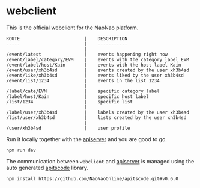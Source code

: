 # webclient

This is the official webclient for the NaoNao platform.

```
ROUTE                        |    DESCRIPTION
-----                        |    -----------
                             |
/event/latest                |    events happening right now
/event/label/category/EVM    |    events with the category label EVM
/event/label/host/Kain       |    events with the host label Kain
/event/user/xh3b4sd          |    events created by the user xh3b4sd
/event/like/xh3b4sd          |    events liked by the user xh3b4sd
/event/list/1234             |    events in the list 1234
                             |
/label/cate/EVM              |    specific category label
/label/host/Kain             |    specific host label
/list/1234                   |    specific list
                             |
/label/user/xh3b4sd          |    labels created by the user xh3b4sd
/list/user/xh3b4sd           |    lists created by the user xh3b4sd
                             |
/user/xh3b4sd                |    user profile
```

Run it locally together with the [apiserver] and you are good to go.

```
npm run dev
```

The communication between `webclient` and [apiserver] is managed using the auto
generated [apitscode] library.

```
npm install https://github.com/NaoNaoOnline/apitscode.git#v0.6.0
```



[apiserver]: https://github.com/NaoNaoOnline/apiserver
[apitscode]: https://github.com/NaoNaoOnline/apitscode
